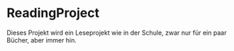 # ReadingProject
Dieses Projekt wird ein Leseprojekt wie in der Schule, zwar nur für ein paar Bücher, aber immer hin. 
